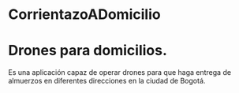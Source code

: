 # CorrientazoADomicilio

# Drones para domicilios.

Es una aplicación capaz de operar drones para que haga entrega de almuerzos en diferentes direcciones en la ciudad de Bogotá.
